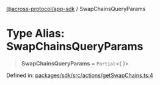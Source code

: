 [@across-protocol/app-sdk](../README.md) / SwapChainsQueryParams

# Type Alias: SwapChainsQueryParams

> **SwapChainsQueryParams** = `Partial`\<\{ \}\>

Defined in: [packages/sdk/src/actions/getSwapChains.ts:4](https://github.com/across-protocol/toolkit/blob/6b29eb5487c0ac0b498f1f420b1793303bd8b70a/packages/sdk/src/actions/getSwapChains.ts#L4)
